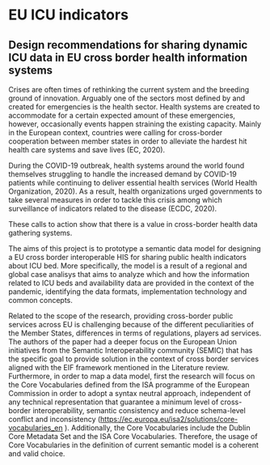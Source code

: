 # EU ICU indicators
## Design recommendations for sharing dynamic ICU data in EU cross border health information systems

Crises are often times of rethinking the current system and the breeding ground of innovation. Arguably one of the sectors most defined by and created for emergencies is the health sector. 
Health systems are created to accommodate for a certain expected amount of these emergencies, however, occasionally events happen straining the existing capacity. 
Mainly in the European context, countries were calling for cross-border cooperation between member states in order to alleviate the hardest hit health care systems and save lives (EC, 2020). 

During the COVID-19 outbreak, health systems around the world found themselves struggling to handle the increased demand by COVID-19 patients while continuing to deliver essential health services (World Health Organization, 2020). 
As a result, health organizations urged governments to take several measures in order to tackle this crisis among which surveillance of indicators related to the disease (ECDC, 2020).

These calls to action show that there is a value in cross-border health data gathering systems. 


The aims of this project is to prototype a semantic data model for designing a EU cross border interoperable HIS for sharing public health indicators about ICU bed.
More specifically, the model is a result of a regional and global case analisys that aims to analyze which and how the information related to ICU beds and availability data are provided in the context of the pandemic, identifying the data formats, implementation technology and common concepts.

Related to the scope of the research, providing cross-border public services across EU is challenging because of the different peculiarities of the Member States, differences in terms of regulations, players ad services. The authors of the paper had a deeper focus on the European Union initiatives from the Semantic Interoperability community (SEMIC) that has the specific goal to provide solution in the context of cross border services aligned with the EIF framework mentioned in the Literature review. Furthermore, in order to map a data model, first the research will focus on the Core Vocabularies defined from the ISA programme of the European Commission in order to adopt a syntax neutral approach, independent of any technical representation that guarantee a minimum level of cross-border interoperability, semantic consistency and reduce schema-level conflict and inconsistency (https://ec.europa.eu/isa2/solutions/core-vocabularies_en ). Additionally, the Core Vocabularies include the Dublin Core Metadata Set and the ISA Core Vocabularies. Therefore, the usage of Core Vocabularies in the definition of current semantic model is a coherent and valid choice. 
